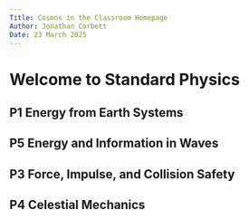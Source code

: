 ```yaml
---
Title: Cosmos in the Classroom Homepage
Author: Jonathan Corbett
Date: 23 March 2025
---
```

# Welcome to Standard Physics

## P1 Energy from Earth Systems


## P5 Energy and Information in Waves


## P3 Force, Impulse, and Collision Safety


## P4 Celestial Mechanics